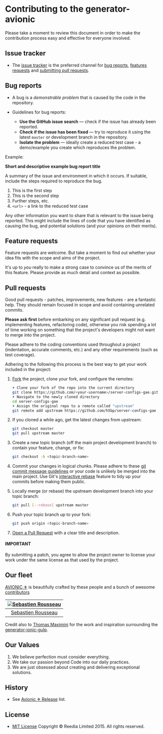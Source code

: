 # Contributing to the generator-avionic

Please take a moment to review this document in order to make the contribution
process easy and effective for everyone involved.

## Issue tracker

+ The [issue tracker](https://github.com/reedia/generator-avionic/issues) is
the preferred channel for [bug reports](#bugs), [features requests](#features)
and [submitting pull requests](#pull-requests).

<a name="bugs"></a>
## Bug reports

+ A bug is a _demonstrable problem_ that is caused by the code in the repository.

+ Guidelines for bug reports:
 
  + **Use the GitHub issue search** &mdash; check if the issue has already been
   reported.
  + **Check if the issue has been fixed** &mdash; try to reproduce it using the
   latest `master` or development branch in the repository.
  + **Isolate the problem** &mdash; ideally create a reduced test
   case -  a demo/example you create which reproduces the problem.


Example:

 **Short and descriptive example bug report title**

A summary of the issue and environment in which it occurs. If suitable, include the steps required to reproduce the bug.

1. This is the first step
2. This is the second step
3. Further steps, etc.
4. `<url>` - a link to the reduced test case

Any other information you want to share that is relevant to the issue being reported. This might include the lines of code that you have identified as causing the bug, and potential solutions (and your opinions on their merits).


<a name="features"></a>
## Feature requests

Feature requests are welcome. But take a moment to find out whether your idea fits with the scope and aims of the project.

It's up to *you* really to make a strong case to convince us of the merits of this feature. Please provide as much detail and context as possible.

<a name="pull-requests"></a>
## Pull requests

Good pull requests - patches, improvements, new features - are a fantastic help.
They should remain focused in scope and avoid containing unrelated commits.

**Please ask first** before embarking on any significant pull request (e.g.
implementing features, refactoring code), otherwise you risk spending a lot of
time working on something that the project's developers might not want to merge
into the project.

Please adhere to the coding conventions used throughout a project (indentation,
accurate comments, etc.) and any other requirements (such as test coverage).

Adhering to the following this process is the best way to get your work
included in the project:

1. [Fork](http://help.github.com/fork-a-repo/) the project, clone your fork,
   and configure the remotes:

   ```bash
   + Clone your fork of the repo into the current directory
   git clone https://github.com/<your-username>/server-configs-gae.git
   + Navigate to the newly cloned directory
   cd server-configs-gae
   + Assign the original repo to a remote called "upstream"
   git remote add upstream https://github.com/h5bp/server-configs-gae
   ```

2. If you cloned a while ago, get the latest changes from upstream:

   ```bash
   git checkout master
   git pull upstream master
   ```

3. Create a new topic branch (off the main project development branch) to
   contain your feature, change, or fix:

   ```bash
   git checkout -b <topic-branch-name>
   ```

4. Commit your changes in logical chunks. Please adhere to these [git commit
   message guidelines](http://tbaggery.com/2008/04/19/a-note-about-git-commit-messages.html)
   or your code is unlikely be merged into the main project. Use Git's
   [interactive rebase](https://help.github.com/articles/interactive-rebase)
   feature to tidy up your commits before making them public.

5. Locally merge (or rebase) the upstream development branch into your topic branch:

   ```bash
   git pull [--rebase] upstream master
   ```

6. Push your topic branch up to your fork:

   ```bash
   git push origin <topic-branch-name>
   ```

7. [Open a Pull Request](https://help.github.com/articles/using-pull-requests/)
    with a clear title and description.

#### IMPORTANT
By submitting a patch, you agree to allow the project owner to license your work under the same license as that used by the project.

## Our fleet

[AVIONIC ✈](http://avionic.io) is beautifully crafted by these people and a bunch of awesome [contributors](https://github.com/reedia/generator-avionic/graphs/contributors)

[![Sebastien Rousseau](https://avatars0.githubusercontent.com/u/1394998?s=117)](http://sebastienrousseau.com) |
|:---:
[Sebastien Rousseau](https://github.com/sebastienrousseau) |

Credit also to [Thomas Maximini](http://thomasmaximini.com) for the work and inspiration surrounding the [generator-ionic-gulp](https://github.com/tmaximini/generator-ionic-gulp).

## Our Values
1. We believe perfection must consider everything.
2. We take our passion beyond Code into our daily practices.
3. We are just obsessed about creating and delivering exceptional solutions.

## History

* See [Avionic ✈ Release](https://github.com/reedia/generator-avionic/releases) list.

## License

* [MIT License](http://reedia.mit-license.org/) Copyright © Reedia Limited 2015. All rights reserved.
